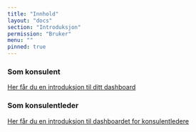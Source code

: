 ```yaml
---
title: "Innhold"
layout: "docs"
section: "Introduksjon"
permission: "Bruker"
menu: ""
pinned: true
---
```


### Som konsulent
[Her får du en introduksjon til ditt dashboard](dashboard)


### Som konsulentleder
[Her får du en introduksjon til dashboardet for konsulentledere](leder_dashboard)